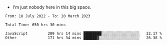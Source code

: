 - I'm just nobody here in this big space.


<!--START_SECTION:waka-->

```text
From: 18 July 2022 - To: 20 March 2023

Total Time: 650 hrs 30 mins

JavaScript         209 hrs 14 mins ████████░░░░░░░░░░░░░░░░░   32.17 %
Other              171 hrs 34 mins ██████▓░░░░░░░░░░░░░░░░░░   26.38 %
```

<!--END_SECTION:waka-->
